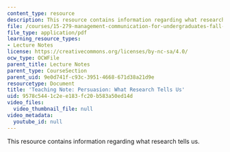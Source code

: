 ```yaml
---
content_type: resource
description: This resource contains information regarding what research tells us.
file: /courses/15-279-management-communication-for-undergraduates-fall-2012/9578c5441c2ee183fc20b583a50ed14d_MIT15_279F12_prsuasnRsrch.pdf
file_type: application/pdf
learning_resource_types:
- Lecture Notes
license: https://creativecommons.org/licenses/by-nc-sa/4.0/
ocw_type: OCWFile
parent_title: Lecture Notes
parent_type: CourseSection
parent_uid: 9e0d741f-c93c-3951-4668-671d38a21d9e
resourcetype: Document
title: 'Teaching Note: Persuasion: What Research Tells Us'
uid: 9578c544-1c2e-e183-fc20-b583a50ed14d
video_files:
  video_thumbnail_file: null
video_metadata:
  youtube_id: null
---
```

This resource contains information regarding what research tells us.